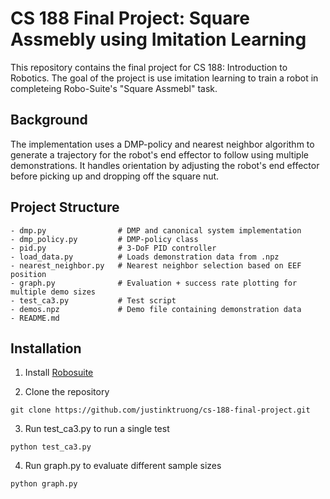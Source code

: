 # CS 188 Final Project: Square Assmebly using Imitation Learning

This repository contains the final project for CS 188: Introduction to Robotics. The goal of the project is use imitation learning to train a robot in completeing Robo-Suite's "Square Assmebl" task.

## Background

The implementation uses a DMP-policy and nearest neighbor algorithm to generate a trajectory for the robot's end effector to follow using multiple demonstrations. It handles orientation by adjusting the robot's end effector before picking up and dropping off the square nut.

## Project Structure
```
- dmp.py                # DMP and canonical system implementation
- dmp_policy.py         # DMP-policy class 
- pid.py                # 3-DoF PID controller 
- load_data.py          # Loads demonstration data from .npz
- nearest_neighbor.py   # Nearest neighbor selection based on EEF position
- graph.py              # Evaluation + success rate plotting for multiple demo sizes
- test_ca3.py           # Test script 
- demos.npz             # Demo file containing demonstration data
- README.md             
```

## Installation

1. Install [Robosuite] 

2. Clone the repository
```
git clone https://github.com/justinktruong/cs-188-final-project.git
```

3. Run test_ca3.py to run a single test
```
python test_ca3.py
```

4. Run graph.py to evaluate different sample sizes
```
python graph.py
```

 [Robosuite]: https://robosuite.ai/docs/installation.html